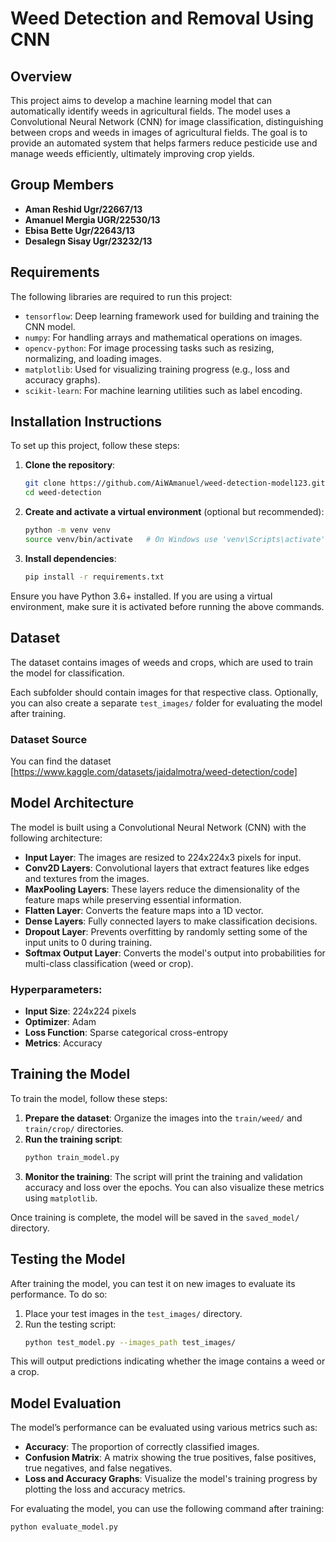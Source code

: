 # Weed Detection and Removal Using CNN

## Overview
This project aims to develop a machine learning model that can automatically identify weeds in agricultural fields. The model uses a Convolutional Neural Network (CNN) for image classification, distinguishing between crops and weeds in images of agricultural fields. The goal is to provide an automated system that helps farmers reduce pesticide use and manage weeds efficiently, ultimately improving crop yields.



## Group Members
- **Aman Reshid     Ugr/22667/13**
- **Amanuel Mergia  UGR/22530/13**
- **Ebisa Bette     Ugr/22643/13**
- **Desalegn Sisay  Ugr/23232/13**



## Requirements
The following libraries are required to run this project:

- `tensorflow`: Deep learning framework used for building and training the CNN model.
- `numpy`: For handling arrays and mathematical operations on images.
- `opencv-python`: For image processing tasks such as resizing, normalizing, and loading images.
- `matplotlib`: Used for visualizing training progress (e.g., loss and accuracy graphs).
- `scikit-learn`: For machine learning utilities such as label encoding.



## Installation Instructions
To set up this project, follow these steps:

1. **Clone the repository**:
    ```bash
    git clone https://github.com/AiWAmanuel/weed-detection-model123.git
    cd weed-detection
    ```

2. **Create and activate a virtual environment** (optional but recommended):
    ```bash
    python -m venv venv
    source venv/bin/activate   # On Windows use 'venv\Scripts\activate'
    ```

3. **Install dependencies**:
    ```bash
    pip install -r requirements.txt
    ```

Ensure you have Python 3.6+ installed. If you are using a virtual environment, make sure it is activated before running the above commands.



## Dataset
The dataset contains images of weeds and crops, which are used to train the model for classification. 


Each subfolder should contain images for that respective class. Optionally, you can also create a separate `test_images/` folder for evaluating the model after training.




### Dataset Source
You can find the dataset [https://www.kaggle.com/datasets/jaidalmotra/weed-detection/code]


## Model Architecture
The model is built using a Convolutional Neural Network (CNN) with the following architecture:

- **Input Layer**: The images are resized to 224x224x3 pixels for input.
- **Conv2D Layers**: Convolutional layers that extract features like edges and textures from the images.
- **MaxPooling Layers**: These layers reduce the dimensionality of the feature maps while preserving essential information.
- **Flatten Layer**: Converts the feature maps into a 1D vector.
- **Dense Layers**: Fully connected layers to make classification decisions.
- **Dropout Layer**: Prevents overfitting by randomly setting some of the input units to 0 during training.
- **Softmax Output Layer**: Converts the model's output into probabilities for multi-class classification (weed or crop).



### Hyperparameters:
- **Input Size**: 224x224 pixels
- **Optimizer**: Adam
- **Loss Function**: Sparse categorical cross-entropy
- **Metrics**: Accuracy



## Training the Model
To train the model, follow these steps:

1. **Prepare the dataset**: Organize the images into the `train/weed/` and `train/crop/` directories.
2. **Run the training script**:
    ```bash
    python train_model.py
    ```
3. **Monitor the training**: The script will print the training and validation accuracy and loss over the epochs. You can also visualize these metrics using `matplotlib`.

Once training is complete, the model will be saved in the `saved_model/` directory.



## Testing the Model
After training the model, you can test it on new images to evaluate its performance. To do so:

1. Place your test images in the `test_images/` directory.
2. Run the testing script:
    ```bash
    python test_model.py --images_path test_images/
    ```

This will output predictions indicating whether the image contains a weed or a crop.



## Model Evaluation
The model’s performance can be evaluated using various metrics such as:

- **Accuracy**: The proportion of correctly classified images.
- **Confusion Matrix**: A matrix showing the true positives, false positives, true negatives, and false negatives.
- **Loss and Accuracy Graphs**: Visualize the model's training progress by plotting the loss and accuracy metrics.

For evaluating the model, you can use the following command after training:
```bash
python evaluate_model.py
